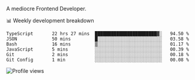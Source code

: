 A mediocre Frontend Developer.

📊 Weekly development breakdown
<!--START_SECTION:waka-->

```text
TypeScript       22 hrs 27 mins  ███████████████████████▓░   94.50 %
JSON             50 mins         █░░░░░░░░░░░░░░░░░░░░░░░░   03.58 %
Bash             16 mins         ▒░░░░░░░░░░░░░░░░░░░░░░░░   01.17 %
JavaScript       5 mins          ░░░░░░░░░░░░░░░░░░░░░░░░░   00.39 %
Git              2 mins          ░░░░░░░░░░░░░░░░░░░░░░░░░   00.18 %
Git Config       1 min           ░░░░░░░░░░░░░░░░░░░░░░░░░   00.08 %
```

<!--END_SECTION:waka-->

<img src="https://gpvc.arturio.dev/iqbalfasri" alt="Profile views"/>
